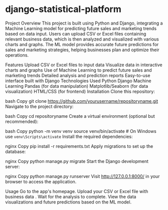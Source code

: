 # django-statistical-platform

Project Overview
This project is built using Python and Django, integrating a Machine Learning model for predicting future sales and marketing trends based on data input. Users can upload CSV or Excel files containing relevant business data, which is then analyzed and visualized with various charts and graphs. The ML model provides accurate future predictions for sales and marketing strategies, helping businesses plan and optimize their operations.

Features
Upload CSV or Excel files to input data
Visualize data in interactive charts and graphs
Use of Machine Learning to predict future sales and marketing trends
Detailed analysis and prediction reports
Easy-to-use interface built with Django
Technologies Used
Python
Django
Machine Learning 
Pandas (for data manipulation)
Matplotlib/Seaborn (for data visualization)
HTML/CSS (for frontend)
Installation
Clone this repository:

bash
Copy
git clone https://github.com/yourusername/repositoryname.git
Navigate to the project directory:

bash
Copy
cd repositoryname
Create a virtual environment (optional but recommended):

bash
Copy
python -m venv venv
source venv/bin/activate  # On Windows use `venv\Scripts\activate`
Install the required dependencies:

nginx
Copy
pip install -r requirements.txt
Apply migrations to set up the database:

nginx
Copy
python manage.py migrate
Start the Django development server:

nginx
Copy
python manage.py runserver
Visit http://127.0.0.1:8000/ in your browser to access the application.

Usage
Go to the app's homepage.
Upload your CSV or Excel file with business data .
Wait for the analysis to complete.
View the data visualizations and future predictions based on the ML model.
